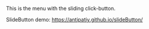 This is the menu with the sliding click-button.

SlideButton demo: https://antipatiy.github.io/slideButton/